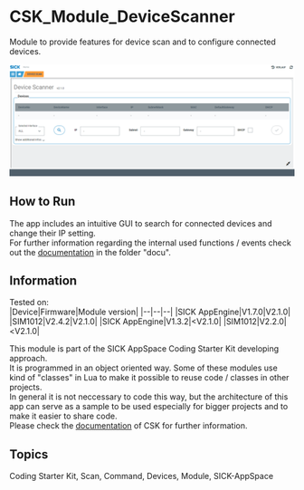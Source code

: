 # CSK_Module_DeviceScanner

Module to provide features for device scan and to configure connected devices.  

![](./docu/media/UI_Screenshot.png)

## How to Run

The app includes an intuitive GUI to search for connected devices and change their IP setting.  
For further information regarding the internal used functions / events check out the [documentation](https://raw.githack.com/SICKAppSpaceCodingStarterKit/CSK_Module_DeviceScanner/main/docu/CSK_Module_DeviceScanner.html) in the folder "docu".

## Information

Tested on:  
|Device|Firmware|Module version|
|--|--|--|
|SICK AppEngine|V1.7.0|V2.1.0|
|SIM1012|V2.4.2|V2.1.0|
|SICK AppEngine|V1.3.2|<V2.1.0|
|SIM1012|V2.2.0|<V2.1.0|

This module is part of the SICK AppSpace Coding Starter Kit developing approach.  
It is programmed in an object oriented way. Some of these modules use kind of "classes" in Lua to make it possible to reuse code / classes in other projects.  
In general it is not neccessary to code this way, but the architecture of this app can serve as a sample to be used especially for bigger projects and to make it easier to share code.  
Please check the [documentation](https://github.com/SICKAppSpaceCodingStarterKit/.github/blob/main/docu/SICKAppSpaceCodingStarterKit_Documentation.md) of CSK for further information.  

## Topics

Coding Starter Kit, Scan, Command, Devices, Module, SICK-AppSpace
